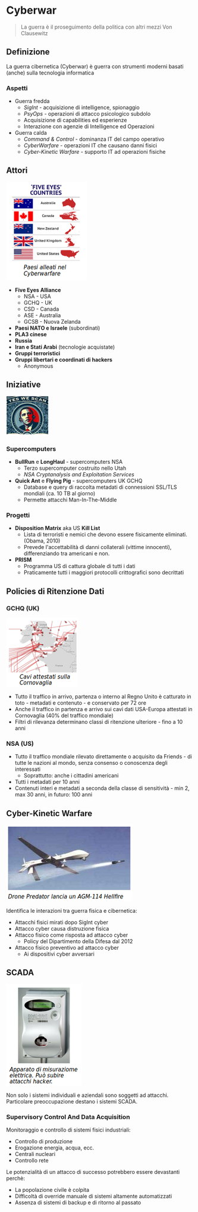 # Cyberwar

> La guerra è il proseguimento della politica con altri mezzi
Von Clausewitz

## Definizione

La guerra cibernetica (Cyberwar) è guerra con strumenti moderni basati (anche) sulla tecnologia informatica

### Aspetti

* Guerra fredda
  * _SigInt_ - acquisizione di intelligence, spionaggio
  * _PsyOps_ - operazioni di attacco psicologico subdolo
  * Acquisizione di capabilities ed esperienze
  * Interazione con agenzie di Intelligence ed Operazioni
* Guerra calda
  * _Command & Control_ - dominanza IT del campo operativo
  * _CyberWarfare_ - operazioni IT che causano danni fisici
  * _Cyber-Kinetic Warfare_ - supporto IT ad operazioni fisiche

## Attori

![Attori](../gitbook/images/fiveeyes.png)

* **Five Eyes Alliance**
  * NSA - USA
  * GCHQ - UK
  * CSD - Canada
  * ASE - Australia
  * GCSB - Nuova Zelanda
* **Paesi NATO e Israele** (subordinati)
* **PLA3 cinese**
* **Russia**
* **Iran e Stati Arabi** (tecnologie acquistate)
* **Gruppi terroristici**
* **Gruppi libertari e coordinati di hackers**
  * Anonymous

## Iniziative

![Supercomp](../gitbook/images/supercomp.png)

### Supercomputers

* **BullRun** e **LongHaul** - supercomputers NSA
  * Terzo supercomputer costruito nello Utah
  * _NSA Cryptanalysis and Exploitation Services_
* **Quick Ant** e **Flying Pig** - supercomputers UK GCHQ
  * Database e query di raccolta metadati di connessioni SSL/TLS mondiali (ca. 10 TB al giorno)
  * Permette attacchi Man-In-The-Middle

### Progetti

* **Disposition Matrix** aka US **Kill List**
  * Lista di terroristi e nemici che devono essere fisicamente eliminati. (Obama, 2010)
  * Prevede l'accettabilità di danni collaterali (vittime innocenti), differenziando tra americani e non.
* **PRISM**
  * Programma US di cattura globale di tutti i dati
  * Praticamente tutti i maggiori protocolli crittografici sono decrittati

## Policies di Ritenzione Dati

### GCHQ (UK)

![Cornov](../gitbook/images/cornov.png)

* Tutto il traffico in arrivo, partenza o interno al Regno Unito è catturato in toto - metadati e contenuto - e conservato per 72 ore
* Anche il traffico in partenza e arrivo sui cavi dati USA-Europa attestati in Cornovaglia (40% del traffico mondiale)
* Filtri di rilevanza determinano classi di ritenzione ulteriore - fino a 10 anni

### NSA (US)

* Tutto il traffico mondiale rilevato direttamente o acquisito da Friends - di tutte le nazioni al mondo, senza consenso o conoscenza degli interessati
  * Soprattutto: anche i cittadini americani
* Tutti i metadati per 10 anni
* Contenuti interi e metadati a seconda della classe di sensitività - min 2, max 30 anni, in futuro: 100 anni

## Cyber-Kinetic Warfare

![Drone](../gitbook/images/drone.png)

Identifica le interazioni tra guerra fisica e cibernetica:

* Attacchi fisici mirati dopo SigInt cyber
* Attacco cyber causa distruzione fisica
* Attacco fisico come risposta ad attacco cyber
  * Policy del Dipartimento della Difesa dal 2012
* Attacco fisico preventivo ad attacco cyber
  * Ai dispositivi cyber avversari

## SCADA

![SCADA](../gitbook/images/scada.png)

Non solo i sistemi individuali e aziendali sono soggetti ad attacchi. Particolare preoccupazione destano i sistemi SCADA.

### Supervisory Control And Data Acquisition

Monitoraggio e controllo di sistemi fisici industriali:

* Controllo di produzione
* Erogazione energia, acqua, ecc.
* Centrali nucleari
* Controllo rete

Le potenzialità di un attacco di successo potrebbero essere devastanti perchè:

* La popolazione civile è colpita
* Difficoltà di override manuale di sistemi altamente automatizzati
* Assenza di sistemi di backup e di ritorno al passato
